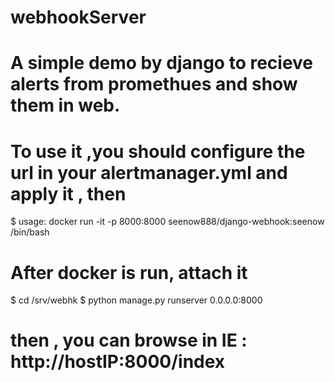 # webhookServer
# A simple demo by django to recieve alerts from promethues and show them in web.
# To use it ,you should configure the url in your alertmanager.yml and apply it , then 
$ usage: docker run -it -p 8000:8000 seenow888/django-webhook:seenow /bin/bash 
# After docker is run, attach it 
$ cd /srv/webhk 
$ python manage.py runserver 0.0.0.0:8000 
# then , you can browse in IE : http://hostIP:8000/index
